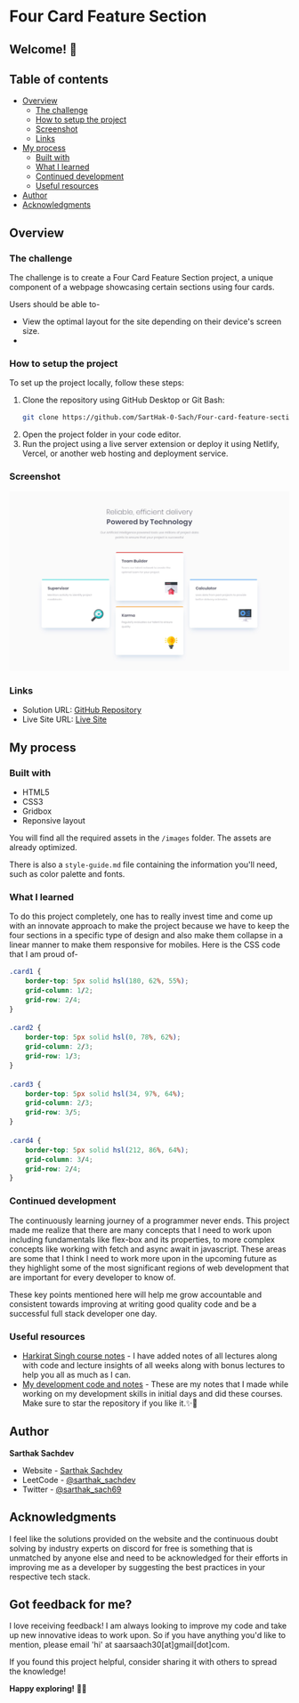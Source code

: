 # Four Card Feature Section

## Welcome! 👋

## Table of contents

- [Overview](#overview)
  - [The challenge](#the-challenge)
  - [How to setup the project](#how-to-setup-the-project)
  - [Screenshot](#screenshot)
  - [Links](#links)
- [My process](#my-process)
  - [Built with](#built-with)
  - [What I learned](#what-i-learned)
  - [Continued development](#continued-development)
  - [Useful resources](#useful-resources)
- [Author](#author)
- [Acknowledgments](#acknowledgments)

## Overview

### The challenge

The challenge is to create a Four Card Feature Section project, a unique component of a webpage showcasing certain sections using four cards. 

Users should be able to-
- View the optimal layout for the site depending on their device's screen size.
- 

### How to setup the project

To set up the project locally, follow these steps:

1. Clone the repository using GitHub Desktop or Git Bash:
   ```bash
   git clone https://github.com/SartHak-0-Sach/Four-card-feature-section_frontend_project.git
   ```
2. Open the project folder in your code editor.
3. Run the project using a live server extension or deploy it using Netlify, Vercel, or another web hosting and deployment service.

### Screenshot

![Design preview](./design/desktop-design.jpg)

### Links

- Solution URL: [GitHub Repository](https://github.com/SartHak-0-Sach/Four-card-feature-section_frontend_project)
- Live Site URL: [Live Site](https://four-card-section-frontend.netlify.app/)

## My process

### Built with

- HTML5
- CSS3
- Gridbox
- Reponsive layout

You will find all the required assets in the `/images` folder. The assets are already optimized.

There is also a `style-guide.md` file containing the information you'll need, such as color palette and fonts.

### What I learned

To do this project completely, one has to really invest time and come up with an innovate approach to make the project because we have to keep the four sections in a specific type of design and also make them collapse in a linear manner to make them responsive for mobiles. Here is the CSS code that I am proud of-

```css
.card1 {
    border-top: 5px solid hsl(180, 62%, 55%);
    grid-column: 1/2;
    grid-row: 2/4;
}

.card2 {
    border-top: 5px solid hsl(0, 78%, 62%);
    grid-column: 2/3;
    grid-row: 1/3;
}

.card3 {
    border-top: 5px solid hsl(34, 97%, 64%);
    grid-column: 2/3;
    grid-row: 3/5;
}

.card4 {
    border-top: 5px solid hsl(212, 86%, 64%);
    grid-column: 3/4;
    grid-row: 2/4;
}
```

### Continued development

The continuously learning journey of a programmer never ends. This project made me realize that there are many concepts that I need to work upon including fundamentals like flex-box and its properties, to more complex concepts like working with fetch and async await in javascript. These areas are some that I think I need to work more upon in the upcoming future as they highlight some of the most significant regions of web development that are important for every developer to know of. 

These key points mentioned here will help me grow accountable and consistent towards improving at writing good quality code and be a successful full stack developer one day.

### Useful resources

- [Harkirat Singh course notes](https://github.com/SartHak-0-Sach/harkirat-singh-course_code_and_notes) - I have added notes of all lectures along with code and lecture insights of all weeks along with bonus lectures to help you all as much as I can.
- [My development code and notes](https://github.com/SartHak-0-Sach/cwh-web-dev-playlist_code_and_notes) - These are my notes that I made while working on my development skills in initial days and did these courses. Make sure to star the repository if you like it.✨💫

## Author

<b><strong>Sarthak Sachdev</strong></b>
- Website - [Sarthak Sachdev](https://itsmesarthak.netlify.app/)
- LeetCode - [@sarthak_sachdev](https://leetcode.com/u/sarthak_sachdev/)
- Twitter - [@sarthak_sach69](https://www.twitter.com/sarthak_sach69)

## Acknowledgments

I feel like the solutions provided on the website and the continuous doubt solving by industry experts on discord for free is something that is unmatched by anyone else and need to be acknowledged for their efforts in improving me as a developer by suggesting the best practices in your respective tech stack.

## Got feedback for me?

I love receiving feedback! I am always looking to improve my code and take up new innovative ideas to work upon. So if you have anything you'd like to mention, please email 'hi' at saarsaach30[at]gmail[dot]com.

If you found this project helpful, consider sharing it with others to spread the knowledge!

**Happy exploring!** 🌟🚀